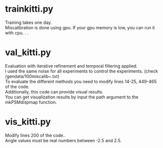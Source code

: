 # trainkitti.py
Training takes one day. </br>
Miscalibration is done using gpu. If your gpu memory is low, you can run it with cpu. . . </br>

# val_kitti.py
Evaluation with iterative refinement and temporal filtering applied. </br>
I used the same noise for all experiments to control the experiments. (check /gendata/100miscalib~.txt) </br>
To evaluate the different methods you need to modify lines 14-25, 449-465 of the code. </br>
Additionally, this code can provide visual results. </br>
You can get visualization results by input the path argument to the mkPSMdispmap function. </br>

# vis_kitti.py
Modify lines 200 of the code.. </br>
Angle values must be real numbers between -2.5 and 2.5. </br>
